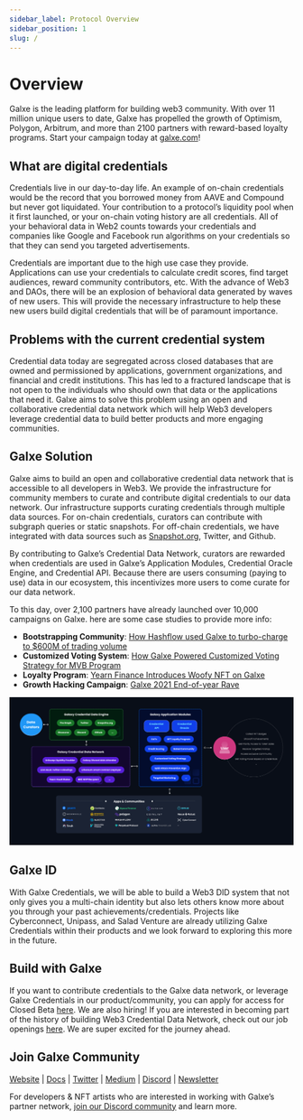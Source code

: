```yaml
---
sidebar_label: Protocol Overview
sidebar_position: 1
slug: /
---
```

# Overview

Galxe is the leading platform for building web3 community. With over 11 million unique users to date, Galxe has propelled the growth of Optimism, Polygon, Arbitrum, and more than 2100 partners with reward-based loyalty programs. Start your campaign today at [galxe.com](http://galxe.com/)! [](http://galxe.com/)

## What are digital credentials

Credentials live in our day-to-day life. An example of on-chain credentials would be the record that you borrowed money from AAVE and Compound but never got liquidated. Your contribution to a protocol’s liquidity pool when it first launched, or your on-chain voting history are all credentials. All of your behavioral data in Web2 counts towards your credentials and companies like Google and Facebook run algorithms on your credentials so that they can send you targeted advertisements.

Credentials are important due to the high use case they provide. Applications can use your credentials to calculate credit scores, find target audiences, reward community contributors, etc. With the advance of Web3 and DAOs, there will be an explosion of behavioral data generated by waves of new users. This will provide the necessary infrastructure to help these new users build digital credentials that will be of paramount importance.

## Problems with the current credential system

Credential data today are segregated across closed databases that are owned and permissioned by applications, government organizations, and financial and credit institutions. This has led to a fractured landscape that is not open to the individuals who should own that data or the applications that need it. Galxe aims to solve this problem using an open and collaborative credential data network which will help Web3 developers leverage credential data to build better products and more engaging communities.

## Galxe Solution

Galxe aims to build an open and collaborative credential data network that is accessible to all developers in Web3. We provide the infrastructure for community members to curate and contribute digital credentials to our data network. Our infrastructure supports curating credentials through multiple data sources. For on-chain credentials, curators can contribute with subgraph queries or static snapshots. For off-chain credentials, we have integrated with data sources such as [Snapshot.org](http://snapshot.org/), Twitter, and Github.

By contributing to Galxe’s Credential Data Network, curators are rewarded when credentials are used in Galxe’s Application Modules, Credential Oracle Engine, and Credential API. Because there are users consuming (paying to use) data in our ecosystem, this incentivizes more users to come curate for our data network.

To this day, over 2,100 partners have already launched over 10,000 campaigns on Galxe. here are some case studies to provide more info:

* **Bootstrapping Community**: [How Hashflow used Galxe to turbo-charge to $600M of trading volume](../4-case-studies/1-hashflow.md)
* **Customized Voting System**: [How Galxe Powered Customized Voting Strategy for MVB Program](https://www.binance.org/en/blog/mvbiii-forming-a-voting-committee-to-bring-decentralization-into-the-mvb-program/)
* **Loyalty Program**: [Yearn Finance Introduces Woofy NFT on Galxe](https://blog.galxe.com/yearn-finance-introduces-woofy-nfts-on-project-galaxy-95bf7ece2493)
* **Growth Hacking Campaign**: [Galxe 2021 End-of-year Rave](https://blog.galxe.com/growth-hacking-in-web3-2021-project-galaxy-eoy-rave-campaign-recap-946a7452930b)

![FlowChart.png](assets/FlowChart.png "Flow Chart")

## Galxe ID

With Galxe Credentials, we will be able to build a Web3 DID system that not only gives you a multi-chain identity but also lets others know more about you through your past achievements/credentials. Projects like Cyberconnect, Unipass, and Salad Venture are already utilizing Galxe Credentials within their products and we look forward to exploring this more in the future.

## Build with Galxe

If you want to contribute credentials to the Galxe data network, or leverage Galxe Credentials in our product/community, you can apply for access for Closed Beta [here](https://gal.xyz/application). We are also hiring! If you are interested in becoming part of the history of building Web3 Credential Data Network, check out our job openings [here](https://gal.xyz/careers). We are super excited for the journey ahead.

## Join Galxe Community

[Website](https://galxe.com/) | [Docs](https://docs.galxe.com/) | [Twitter](https://twitter.com/intent/follow?screen_name=Galxe) | [Medium](https://blog.galxe.com/) | [Discord](https://discord.gg/galxe) | [Newsletter](http://newsletter.galxe.com/)

For developers & NFT artists who are interested in working with Galxe’s partner network, [join our Discord community](https://discord.gg/galxe) and learn more.